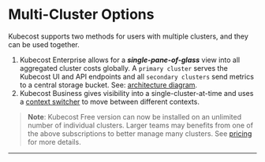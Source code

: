 Multi-Cluster Options
===============

Kubecost supports two methods for users with multiple clusters, and they can be used together.

1. Kubecost Enterprise allows for a ___single-pane-of-glass___ view into all aggregated cluster costs globally. A `primary cluster` serves the Kubecost UI and API endpoints and all `secondary clusters` send metrics to a central storage bucket. See: [architecture diagram](https://guide.kubecost.com/hc/en-us/articles/4407595922711).
2. Kubecost Business gives visibility into a single-cluster-at-time and uses a [context switcher](https://github.com/kubecost/docs/blob/main/context-switcher.md) to move between different contexts.

> **Note**: Kubecost Free version can now be installed on an unlimited number of individual clusters. Larger teams may benefits from one of the above subscriptions to better manage many clusters. See [pricing](https://www.kubecost.com/pricing) for more details.

---



